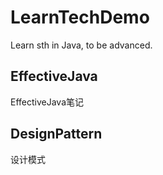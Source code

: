 # LearnTechDemo
Learn sth in Java, to be advanced.

## EffectiveJava
EffectiveJava笔记


## DesignPattern
设计模式

